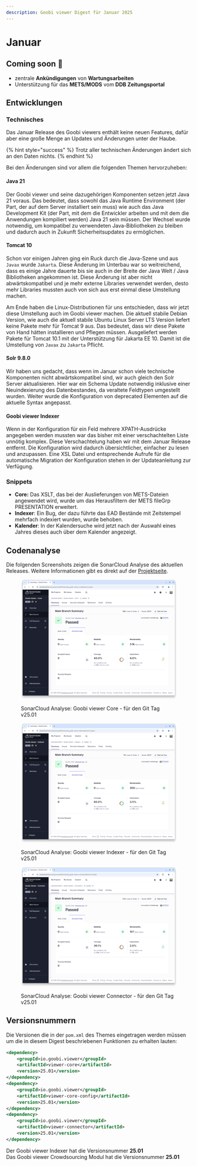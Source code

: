 ```yaml
---
description: Goobi viewer Digest für Januar 2025
---
```


# Januar

## Coming soon :rocket:

* zentrale **Ankündigungen** von **Wartungsarbeiten**
* Unterstützung für das **METS/MODS** vom **DDB Zeitungsportal**

## Entwicklungen

### Technisches

Das Januar Release des Goobi viewers enthält keine neuen Features, dafür aber eine große Menge an Updates und Änderungen unter der Haube.&#x20;

{% hint style="success" %}
Trotz aller technischen Änderungen ändert sich an den Daten nichts.
{% endhint %}

Bei den Änderungen sind vor allem die folgenden Themen hervorzuheben:

#### Java 21

Der Goobi viewer und seine dazugehörigen Komponenten setzen jetzt Java 21 voraus. Das bedeutet, dass sowohl das Java Runtime Environment (der Part, der auf dem Server installiert sein muss) wie auch das Java Development Kit (der Part, mit dem die Entwickler arbeiten und mit dem die Anwendungen kompiliert werden) Java 21 sein müssen. Der Wechsel wurde notwendig, um kompatibel zu verwendeten Java-Bibliotheken zu bleiben und dadurch auch in Zukunft Sicherheitsupdates zu ermöglichen.

#### Tomcat 10

Schon vor einigen Jahren ging ein Ruck durch die Java-Szene und aus `Javax` wurde `Jakarta`. Diese Änderung im Unterbau war so weitreichend, dass es einige Jahre dauerte bis sie auch in der Breite der Java Welt / Java Bibliotheken angekommen ist. Diese Änderung ist aber nicht abwärtskompatibel und je mehr externe Libraries verwendet werden, desto mehr Libraries mussten auch von sich aus erst einmal diese Umstellung machen.&#x20;

Am Ende haben die Linux-Distributionen für uns entschieden, dass wir jetzt diese Umstellung auch im Goobi viewer machen. Die aktuell stabile Debian Version, wie auch die aktuell stabile Ubuntu Linux Server LTS Version liefert keine Pakete mehr für Tomcat 9 aus. Das bedeutet, dass wir diese Pakete von Hand hätten installieren und Pflegen müssen. Ausgeliefert werden Pakete für Tomcat 10.1 mit der Unterstützung für Jakarta EE 10. Damit ist die Umstellung von `Javax` zu `Jakarta` Pflicht.&#x20;

#### Solr 9.8.0

Wir haben uns gedacht, dass wenn im Januar schon viele technische Komponenten nicht abwärtskompatibel sind, wir auch gleich den Solr Server aktualisieren. Hier war ein Schema Update notwendig inklusive einer Neuindexierung des Datenbestandes, da veraltete Feldtypen umgestellt wurden. Weiter wurde die Konfiguration von deprecated Elementen auf die aktuelle Syntax angepasst.

#### Goobi viewer Indexer

Wenn in der Konfiguration für ein Feld mehrere XPATH-Ausdrücke angegeben werden mussten war das bisher mit einer verschachtelten Liste unnötig komplex. Diese Verschachtelung haben wir mit dem Januar Release entfernt. Die Konfiguration wird dadurch übersichtlicher, einfacher zu lesen und anzupassen. Eine XSL Datei und entsprechende Aufrufe für die automatische Migration der Konfiguration stehen in der Updateanleitung zur Verfügung.

### Snippets

* **Core:** Das XSLT, das bei der Auslieferungen von METS-Dateien angewendet wird, wurde um das Herausfiltern der METS fileGrp PRESENTATION erweitert.
* **Indexer**: Ein Bug, der dazu führte das EAD Bestände mit Zeitstempel mehrfach indexiert wurden, wurde behoben.
* **Kalender**: In der Kalendersuche wird jetzt nach der Auswahl eines Jahres dieses auch über dem Kalender angezeigt.

## Codenanalyse

Die folgenden Screenshots zeigen die SonarCloud Analyse des aktuellen Releases. Weitere Informationen gibt es direkt auf der [Projektseite](https://sonarcloud.io/organizations/intranda/projects).

<figure><img src="../.gitbook/assets/25.01_sonar-core.png" alt=""><figcaption><p>SonarCloud Analyse: Goobi viewer Core - für den Git Tag v25.01</p></figcaption></figure>

<figure><img src="../.gitbook/assets/25.01_sonar-indexer.png" alt=""><figcaption><p>SonarCloud Analyse: Goobi viewer Indexer - für den Git Tag v25.01</p></figcaption></figure>

<figure><img src="../.gitbook/assets/25.01_sonar-connector.png" alt=""><figcaption><p>SonarCloud Analyse: Goobi viewer Connector - für den Git Tag v25.01</p></figcaption></figure>

## Versionsnummern

Die Versionen die in der `pom.xml` des Themes eingetragen werden müssen um die in diesem Digest beschriebenen Funktionen zu erhalten lauten:

```xml
<dependency>
    <groupId>io.goobi.viewer</groupId>
    <artifactId>viewer-core</artifactId>
    <version>25.01</version>
</dependency>
<dependency>
    <groupId>io.goobi.viewer</groupId>
    <artifactId>viewer-core-config</artifactId>
    <version>25.01</version>
</dependency>
<dependency>
    <groupId>io.goobi.viewer</groupId>
    <artifactId>viewer-connector</artifactId>
    <version>25.01</version>
</dependency>
```

Der Goobi viewer Indexer hat die Versionsnummer **25.01**\
Das Goobi viewer Crowdsourcing Modul hat die Versionsnummer **25.01**
